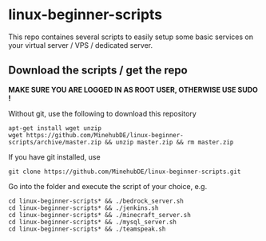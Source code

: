 # linux-beginner-scripts

This repo containes several scripts to easily setup some basic services on your virtual server / VPS / dedicated server.

## Download the scripts / get the repo

**MAKE SURE YOU ARE LOGGED IN AS ROOT USER, OTHERWISE USE SUDO !**

Without git, use the following to download this repository 

    apt-get install wget unzip
    wget https://github.com/MinehubDE/linux-beginner-scripts/archive/master.zip && unzip master.zip && rm master.zip

If you have git installed, use 

    git clone https://github.com/MinehubDE/linux-beginner-scripts.git


Go into the folder and execute the script of your choice, e.g.

    cd linux-beginner-scripts* && ./bedrock_server.sh
    cd linux-beginner-scripts* && ./jenkins.sh
    cd linux-beginner-scripts* && ./minecraft_server.sh
    cd linux-beginner-scripts* && ./mysql_server.sh
    cd linux-beginner-scripts* && ./teamspeak.sh
